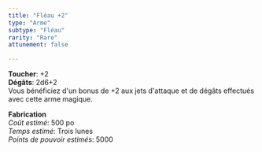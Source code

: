 ```yaml
---
title: "Fléau +2"
type: "Arme"
subtype: "Fléau"
rarity: "Rare"
attunement: false

---
```

**Toucher**: +2  
**Dégâts**: 2d6+2  
Vous bénéficiez d'un bonus de +2 aux jets d'attaque et de dégâts effectués avec cette arme magique.   

**Fabrication**  
*Coût estimé*: 500 po    
*Temps estimé*: Trois lunes  
*Points de pouvoir estimés*: 5000      
